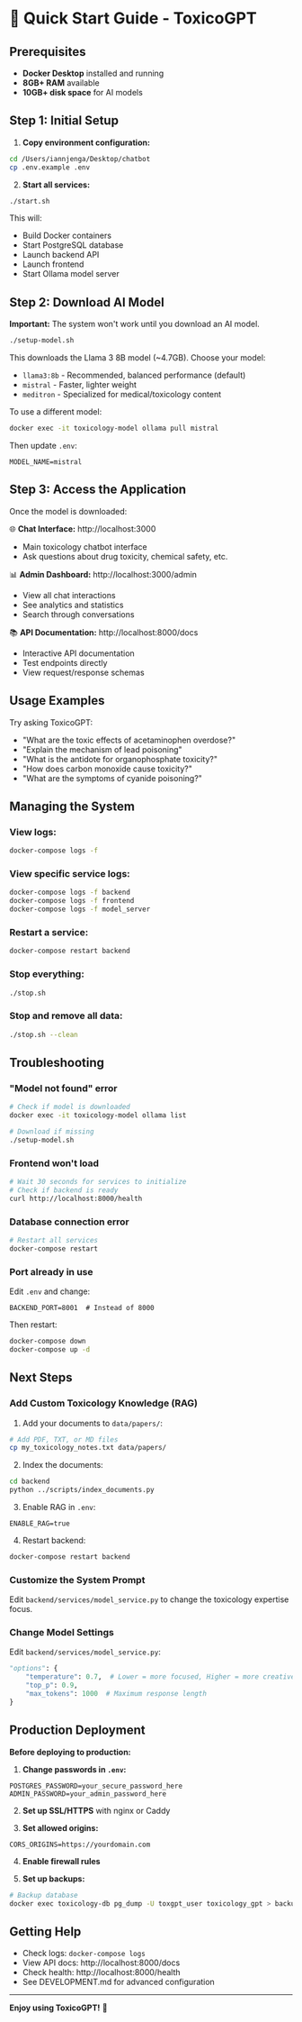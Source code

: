 # 🚀 Quick Start Guide - ToxicoGPT

## Prerequisites
- **Docker Desktop** installed and running
- **8GB+ RAM** available
- **10GB+ disk space** for AI models

## Step 1: Initial Setup

1. **Copy environment configuration:**
```bash
cd /Users/iannjenga/Desktop/chatbot
cp .env.example .env
```

2. **Start all services:**
```bash
./start.sh
```

This will:
- Build Docker containers
- Start PostgreSQL database
- Launch backend API
- Launch frontend
- Start Ollama model server

## Step 2: Download AI Model

**Important:** The system won't work until you download an AI model.

```bash
./setup-model.sh
```

This downloads the Llama 3 8B model (~4.7GB). Choose your model:
- `llama3:8b` - Recommended, balanced performance (default)
- `mistral` - Faster, lighter weight
- `meditron` - Specialized for medical/toxicology content

To use a different model:
```bash
docker exec -it toxicology-model ollama pull mistral
```

Then update `.env`:
```
MODEL_NAME=mistral
```

## Step 3: Access the Application

Once the model is downloaded:

🌐 **Chat Interface:** http://localhost:3000
- Main toxicology chatbot interface
- Ask questions about drug toxicity, chemical safety, etc.

📊 **Admin Dashboard:** http://localhost:3000/admin
- View all chat interactions
- See analytics and statistics
- Search through conversations

📚 **API Documentation:** http://localhost:8000/docs
- Interactive API documentation
- Test endpoints directly
- View request/response schemas

## Usage Examples

Try asking ToxicoGPT:
- "What are the toxic effects of acetaminophen overdose?"
- "Explain the mechanism of lead poisoning"
- "What is the antidote for organophosphate toxicity?"
- "How does carbon monoxide cause toxicity?"
- "What are the symptoms of cyanide poisoning?"

## Managing the System

### View logs:
```bash
docker-compose logs -f
```

### View specific service logs:
```bash
docker-compose logs -f backend
docker-compose logs -f frontend
docker-compose logs -f model_server
```

### Restart a service:
```bash
docker-compose restart backend
```

### Stop everything:
```bash
./stop.sh
```

### Stop and remove all data:
```bash
./stop.sh --clean
```

## Troubleshooting

### "Model not found" error
```bash
# Check if model is downloaded
docker exec -it toxicology-model ollama list

# Download if missing
./setup-model.sh
```

### Frontend won't load
```bash
# Wait 30 seconds for services to initialize
# Check if backend is ready
curl http://localhost:8000/health
```

### Database connection error
```bash
# Restart all services
docker-compose restart
```

### Port already in use
Edit `.env` and change:
```
BACKEND_PORT=8001  # Instead of 8000
```

Then restart:
```bash
docker-compose down
docker-compose up -d
```

## Next Steps

### Add Custom Toxicology Knowledge (RAG)

1. Add your documents to `data/papers/`:
```bash
# Add PDF, TXT, or MD files
cp my_toxicology_notes.txt data/papers/
```

2. Index the documents:
```bash
cd backend
python ../scripts/index_documents.py
```

3. Enable RAG in `.env`:
```
ENABLE_RAG=true
```

4. Restart backend:
```bash
docker-compose restart backend
```

### Customize the System Prompt

Edit `backend/services/model_service.py` to change the toxicology expertise focus.

### Change Model Settings

Edit `backend/services/model_service.py`:
```python
"options": {
    "temperature": 0.7,  # Lower = more focused, Higher = more creative
    "top_p": 0.9,
    "max_tokens": 1000  # Maximum response length
}
```

## Production Deployment

**Before deploying to production:**

1. **Change passwords in `.env`:**
```
POSTGRES_PASSWORD=your_secure_password_here
ADMIN_PASSWORD=your_admin_password_here
```

2. **Set up SSL/HTTPS** with nginx or Caddy

3. **Set allowed origins:**
```
CORS_ORIGINS=https://yourdomain.com
```

4. **Enable firewall rules**

5. **Set up backups:**
```bash
# Backup database
docker exec toxicology-db pg_dump -U toxgpt_user toxicology_gpt > backup.sql
```

## Getting Help

- Check logs: `docker-compose logs`
- View API docs: http://localhost:8000/docs
- Check health: http://localhost:8000/health
- See DEVELOPMENT.md for advanced configuration

---

**Enjoy using ToxicoGPT!** 🧬
